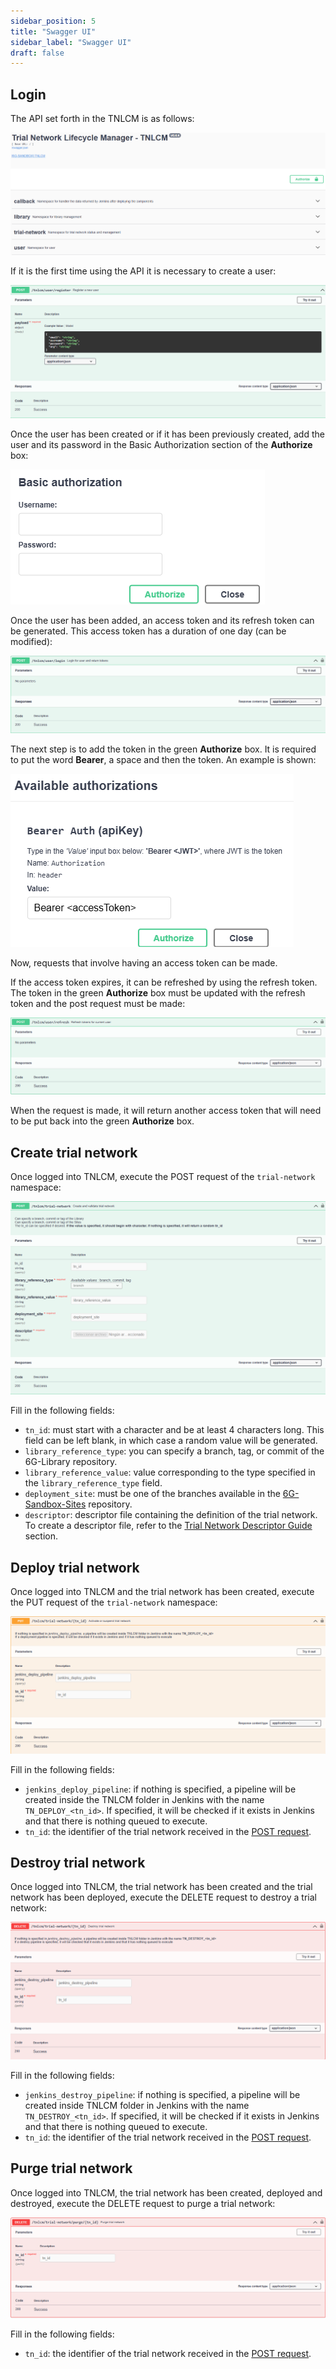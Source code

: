 ```yaml
---
sidebar_position: 5
title: "Swagger UI"
sidebar_label: "Swagger UI"
draft: false
---
```


## Login

The API set forth in the TNLCM is as follows:

![api](../../static/img/tnlcm/api.png)

If it is the first time using the API it is necessary to create a user:

![register](../../static/img/tnlcm/register.png)

Once the user has been created or if it has been previously created, add the user and its password in the Basic Authorization section of the **Authorize** box:

![basicAuthorizarion](../../static/img/tnlcm/basicAuthorizarion.png)

Once the user has been added, an access token and its refresh token can be generated. This access token has a duration of one day (can be modified):

![obtainTokens](../../static/img/tnlcm/obtainTokens.png)

The next step is to add the token in the green **Authorize** box. It is required to put the word **Bearer**, a space and then the token. An example is shown:

![accessToken](../../static/img/tnlcm/accessToken.png)

Now, requests that involve having an access token can be made.

If the access token expires, it can be refreshed by using the refresh token. The token in the green **Authorize** box must be updated with the refresh token and the post request must be made:

![refreshToken](../../static/img/tnlcm/refreshToken.png)

When the request is made, it will return another access token that will need to be put back into the green **Authorize** box.

## Create trial network

Once logged into TNLCM, execute the POST request of the `trial-network` namespace:

![createTN](../../static/img/tnlcm/createTN.png)

Fill in the following fields:

- `tn_id`: must start with a character and be at least 4 characters long. This field can be left blank, in which case a random value will be generated.
- `library_reference_type`: you can specify a branch, tag, or commit of the 6G-Library repository.
- `library_reference_value`: value corresponding to the type specified in the `library_reference_type` field.
- `deployment_site`: must be one of the branches available in the [6G-Sandbox-Sites](https://github.com/6G-SANDBOX/6G-Sandbox-Sites) repository.
- `descriptor`: descriptor file containing the definition of the trial network. To create a descriptor file, refer to the [Trial Network Descriptor Guide](https://github.com/6G-SANDBOX/TNLCM/wiki/Trial-Network-Descriptor-Guide) section.

## Deploy trial network

Once logged into TNLCM and the trial network has been created, execute the PUT request of the `trial-network` namespace:

![deployTN](../../static/img/tnlcm/deployTN.png)

Fill in the following fields:

- `jenkins_deploy_pipeline`: if nothing is specified, a pipeline will be created inside the TNLCM folder in Jenkins with the name `TN_DEPLOY_<tn_id>`. If specified, it will be checked if it exists in Jenkins and that there is nothing queued to execute.
- `tn_id`: the identifier of the trial network received in the [POST request](#create-trial-network).

## Destroy trial network

Once logged into TNLCM, the trial network has been created and the trial network has been deployed, execute the DELETE request to destroy a trial network:

![destroyTN](../../static/img/tnlcm/destroyTN.png)

Fill in the following fields:

- `jenkins_destroy_pipeline`: if nothing is specified, a pipeline will be created inside TNLCM folder in Jenkins with the name `TN_DESTROY_<tn_id>`. If specified, it will be checked if it exists in Jenkins and that there is nothing queued to execute.
- `tn_id`: the identifier of the trial network received in the [POST request](#create-trial-network).

## Purge trial network

Once logged into TNLCM, the trial network has been created, deployed and destroyed, execute the DELETE request to purge a trial network:

![purgeTN](../../static/img/tnlcm/purgeTN.png)

Fill in the following fields:

- `tn_id`: the identifier of the trial network received in the [POST request](#create-trial-network).

